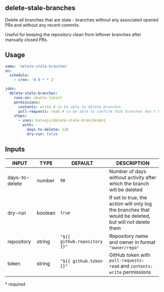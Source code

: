 ## delete-stale-branches

Delete all branches that are stale - branches without any associated opened PRs and without any recent commits.

Useful for keeping the repository clean from leftover branches after manually closed PRs.

## Usage

```yaml
name: 'delete-stale-branches'
on:
  schedule:
    - cron: '0 0 * * 1'

jobs:
  delete-stale-branches:
    runs-on: ubuntu-latest
    permissions:
      contents: write # to be able to delete branches
      pull-requests: read # to be able to confirm that branches don't have associated PRs
    steps:
      - uses: balvajs/delete-stale-branches@v1
        with:
          days-to-delete: 120
          dry-run: false
```

## Inputs

| INPUT          | TYPE    | DEFAULT                      | DESCRIPTION                                                                                           |
| -------------- | ------- | ---------------------------- | ----------------------------------------------------------------------------------------------------- |
| days-to-delete | number  | `90`                         | Number of days without activity after which the branch will be deleted                                |
| dry-run        | boolean | `true`                       | If set to true, the action will only log the branches that would be deleted, but will not delete them |
| repository     | string  | `"${{ github.repository }}"` | Repository name and owner in format `"owner/repo"`                                                    |
| token          | string  | `"${{ github.token }}"`      | GitHub token with `pull-requests: read` and `contents: write` permissions                             |

\* required
